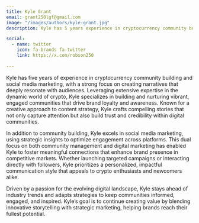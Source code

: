 ```yaml
---
title: Kyle Grant
email: grant250lgt@gmail.com
image: "/images/authors/kyle-grant.jpg"
description: Kyle has 5 years experience in cryptocurrency community building, and social media marketing. He thrives on crafting compelling narratives that resonate with audiences.

social:
  - name: twitter
    icon: fa-brands fa-twitter
    link: https://x.com/robson250
  
---
```


Kyle has five years of experience in cryptocurrency community building and social media marketing, with a strong focus on creating narratives that deeply resonate with audiences. Leveraging extensive expertise in the dynamic world of crypto, Kyle specializes in building and nurturing vibrant, engaged communities that drive brand loyalty and awareness. Known for a creative approach to content strategy, Kyle crafts compelling stories that not only capture attention but also build trust and credibility within digital communities.

In addition to community building, Kyle excels in social media marketing, using strategic insights to optimize engagement across platforms. This dual focus on both community management and digital marketing has enabled Kyle to foster meaningful connections that enhance brand presence in competitive markets. Whether launching targeted campaigns or interacting directly with followers, Kyle prioritizes a personalized, impactful communication style that appeals to crypto enthusiasts and newcomers alike.

Driven by a passion for the evolving digital landscape, Kyle stays ahead of industry trends and adapts strategies to keep communities informed, engaged, and inspired. Kyle’s goal is to continue creating value by blending innovative storytelling with strategic marketing, helping brands reach their fullest potential.